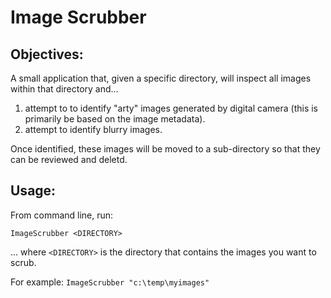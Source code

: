 # Image Scrubber

## Objectives: 

A small application that, given a specific directory, will inspect all images within that directory and...

1) attempt to to identify "arty" images generated by digital camera (this is primarily be based on the image metadata).
2) attempt to identify blurry images.

Once identified, these images will be moved to a sub-directory so that they can be reviewed and deletd. 

## Usage:

From command line, run:

    ImageScrubber <DIRECTORY>

... where `<DIRECTORY>` is the directory that contains the images you want to scrub. 

For example: `ImageScrubber "c:\temp\myimages"`
